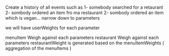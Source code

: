 Create a history of all events such as 
1- somebody searched for a retaurant
2- sombody ordered an item fro ma restaurant
2- sombody ordered an item which is vegan... narrow down to parameters

we will have userWeights for each parameter

menuItem Weigh against each parameters
restaurant Weigh against each parameters
restaurantWeight is generated based on the menuItemWeights 
( aggregation of the menuItems )


